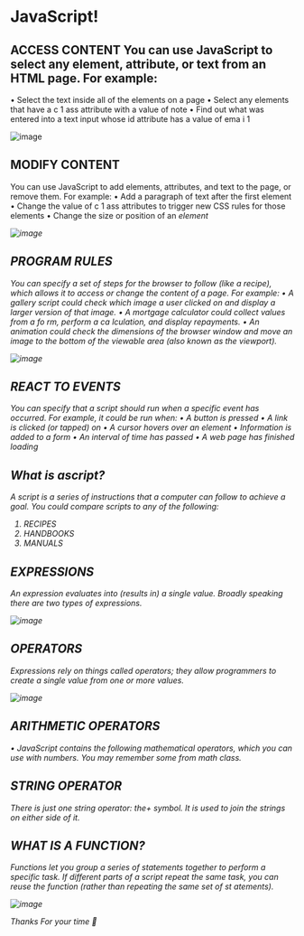 # JavaScript!
##  ACCESS CONTENT You can use JavaScript to select any element, attribute, or text from an HTML page. For example:
• Select the text inside all of the <hl> elements on a page 
• Select any elements that have a c 1 ass attribute with a value of note
• Find out what was entered into a text input whose id attribute has a value of ema i 1

![image](https://chevtek.io/content/images/size/w600/2019/07/1_1gByVzAtW0myl9e9CsGqhw-8.jpeg)

## MODIFY CONTENT
You can use JavaScript to add elements, attributes, and text to the page, or remove them. For example:
• Add a paragraph of text after the first <hl> element
• Change the value of c 1 ass attributes to trigger new CSS rules for those elements
• Change the size or position of an <i mg> element

![image](https://fiverrres.cloudinary.com/images/t_main1,q_auto,f_auto/gigs/85730316/original/95defc93eb379f46f361f96122958285bfc55698/do-a-wordprees-task-modify-the-website-content-fix-errors.jpg)


## PROGRAM RULES
You can specify a set of steps for the browser to follow (like a recipe), which allows it to access or change the content of a page. For example:
• A gallery script could check which image a user clicked on and display a larger version of that image. 
• A mortgage calculator could collect values from a fo rm, perform a ca lculation, and display repayments.
• An animation could check the dimensions of the browser window and move an image to the bottom of the viewable area (also known as the viewport).

![image](https://www.pepperlaw.com/resources/jpg/publication_photo_12993.jpg)

## REACT TO EVENTS
You can specify that a script should run when a specific event has occurred. For
example, it could be run when:
• A button is pressed
• A link is clicked (or tapped) on
• A cursor hovers over an element
• Information is added to a form
• An interval of time has passed
• A web page has finished loading


## What is ascript?
A script is a series of instructions that a computer can follow to achieve a goal.
You could compare scripts to any of the following:
1.	RECIPES
2.	HANDBOOKS
3.	MANUALS

## EXPRESSIONS

An expression evaluates into (results in) a single value. Broadly speaking
there are two types of expressions.

![image](https://fiverrres.cloudinary.com/images/t_main1,q_auto,f_auto/gigs/100525500/original/1df1fc93592c3aa3c9a57f04168599759a66e07e/draw-your-character-face-expressions.jpg)

## OPERATORS

Expressions rely on things called operators; they allow programmers to
create a single value from one or more values.

![image]( https://www.geeksforgeeks.org/wp-content/uploads/Operators-In-C-660x440.png)


## ARITHMETIC OPERATORS

•	JavaScript contains the following mathematical operators, which you can use with numbers. You may remember some from math class.

## STRING OPERATOR

There is just one string operator: the+ symbol. It is used to join the strings on either side of it.


## WHAT IS A FUNCTION?

*Functions let you group a series of statements together to perform a specific task. If different parts of a script repeat the same task, you can reuse the function (rather than repeating the same set of st atements)*.

![image](https://upload.wikimedia.org/wikipedia/commons/thumb/3/3b/Function_machine2.svg/220px-Function_machine2.svg.png)




Thanks For your time 
